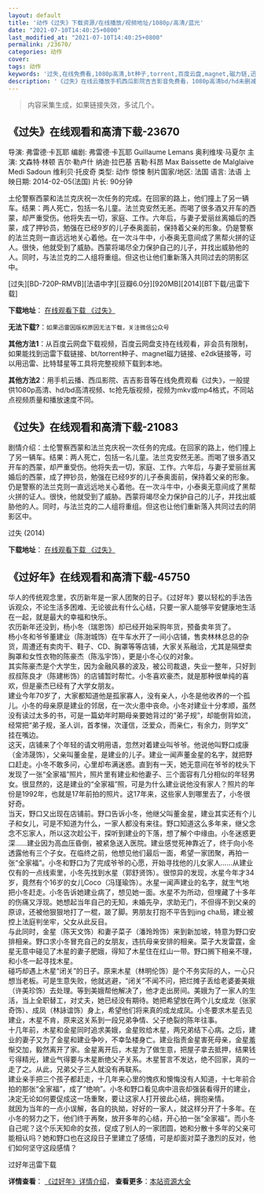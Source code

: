 ```yaml
---
layout: default
title: '动作《过失》下载资源/在线播放/视频地址/1080p/高清/蓝光'
date: "2021-07-10T14:40:25+0800"
last_modified_at: "2021-07-10T14:40:25+0800"
permalink: /23670/
categories: 动作
cover:
tags: 动作
keywords: '过失,在线免费看,1080p高清,bt种子,torrent,百度云盘,magnet,磁力链,迅雷下载资源'
description: '《过失》在线云播放手机西瓜影院吉吉影音免费看，1080p高清bd/hd未删减完整版和tc抢先枪版，mkv/mp4格式，附带bt/torrent种子、magnet/磁力链、百度云盘、网盘资源迅雷下载链接'
---
```


>内容采集生成，如果链接失效，多试几个。


## 《过失》在线观看和高清下载-23670

导演: 弗雷德·卡瓦耶 编剧: 弗雷德·卡瓦耶 Guillaume Lemans 奥利维埃·马夏尔 主演: 文森特·林顿 吉尔·勒卢什 纳迪·拉巴基 吉勒·科昂 Max Baissette de Malglaive Medi Sadoun 维利贝·托皮奇 类型: 动作 惊悚 制片国家/地区: 法国 语言: 法语 上映日期: 2014-02-05(法国) 片长: 90分钟

土伦警察西蒙和法兰克庆祝一次任务的完成。在回家的路上，他们撞上了另一辆车。结果：两人死亡，包括一名儿童。法兰克安然无恙。而喝了很多酒又开车的西蒙，却严重受伤。他将失去一切，家庭、工作。六年后，与妻子爱丽丝离婚后的西蒙，成了押钞员，勉强在已经9岁的儿子泰奥面前，保持着父亲的形象。仍是警察的法兰克则一直远远地关心着他。在一次斗牛中，小泰奥无意间成了黑帮火拼的证人。很快，他就受到了威胁。西蒙将竭尽全力保护自己的儿子，并找出威胁他的人。同时，与法兰克的二人组将重组。但这也让他们重新落入共同过去的阴影区中。


[过失][BD-720P-RMVB][法语中字][豆瓣6.0分][920MB][2014][BT下载/迅雷下载]

**下载地址**： [在线观看下载 《过失》](https://www.btdx8.com/torrent/mea_culpa_2014.html) 


**无法下载?**：`如果迅雷因版权原因无法下载，关注微信公众号 `

**其他方法1**：从百度云网盘下载视频，百度云网盘支持在线观看，非会员有限制，如果能找到迅雷下载链接、bt/torrent种子、magnet磁力链接、e2dk链接等，可以用迅雷、比特彗星等工具将完整视频下载到本地。

**其他方法2**：用手机云播、西瓜影院、吉吉影音等在线免费观看《过失》，一般提供1080p高清、hd/bd高清视频、tc抢先版视频，视频为mkv或mp4格式，不同站点视频质量和播放速度不同。


## 《过失》在线观看和高清下载-21083

剧情介绍：土伦警察西蒙和法兰克庆祝一次任务的完成。在回家的路上，他们撞上了另一辆车。结果：两人死亡，包括一名儿童。法兰克安然无恙。而喝了很多酒又开车的西蒙，却严重受伤。他将失去一切，家庭、工作。六年后，与妻子爱丽丝离婚后的西蒙，成了押钞员，勉强在已经9岁的儿子泰奥面前，保持着父亲的形象。仍是警察的法兰克则一直远远地关心着他。在一次斗牛中，小泰奥无意间成了黑帮火拼的证人。很快，他就受到了威胁。西蒙将竭尽全力保护自己的儿子，并找出威胁他的人。同时，与法兰克的二人组将重组。但这也让他们重新落入共同过去的阴影区中。


过失 (2014)

**下载地址**： [在线观看下载 《过失》](https://www.btbtdy.me/btdy/dy1477.html) 


## 《过好年》在线观看和高清下载-45750

华人的传统观念里，农历新年是一家人团聚的日子。《过好年》要以轻松的手法告诉观众，不论生活多困难、无论彼此有什么心结，只要一家人能够平安健康地生活在一起，就是最大的幸福和快乐。<br />农历新年还没到，杨小冬（瑞恩饰）却已经开始采购年货，预备卖年货了。<br />杨小冬和爷爷董建业（陈澍城饰）在牛车水开了一间小店铺，售卖林林总总的杂货，周遭还有卖肉干、鞋子、CD、胸罩等等店铺，大家关系融洽，尤其是隔壁卖胸罩和女性衣物的陈豪杰（陈泓宇饰），更是小冬心仪的对象。<br />其实陈豪杰是个大学生，因为金融风暴的波及，被公司裁退，失业一整年，只好到叔叔陈良才（陈建彬饰）的店铺暂时帮忙。小冬喜欢豪杰，就是那种很单纯的喜欢，但是豪杰已经有了大学女朋友。<br />建业今年70岁了，大家都知道他是孤家寡人，没有亲人，小冬是他收养的一个孤儿。小冬的母亲原是建业的邻居，在一次火患中丧命。小冬对建业十分孝顺，虽然没有读过太多的书，可是一篇幼年时期母亲要她背过的“弟子规&rdquo;，却能倒背如流，经常把“弟子规，圣人训，首孝悌，次谨信，泛爱众，而亲仁，有余力，则学文&rdquo; 挂在嘴边。<br />这天，店铺来了个年轻的请文明用语，忽然对着建业叫爷爷。他说他叫野口成康（金沛晟饰），父亲叫董金星，是建业的儿子。建业一闻声董金星的名字，就把野口赶走。小冬不敢多问，心里却布满迷惑。直到有一天，她无意间在爷爷的枕头下发现了一张&ldquo;全家福&rdquo;照片，照片里有建业和他妻子、三个面容有几分相似的年轻男女。很显然的，这是建业的&ldquo;全家福&rdquo;照，可是为什么建业说他没有家人？照片的年份是1992年，也就是17年前拍的照片。这17年来，这些家人到哪里去了，小冬很好奇。<br />当天，野口又出现在店铺前。野口告诉小冬，他继父叫董金星，建业其实还有个儿子和女儿，可是不知道为什么，一家人都没有来往。野口知道这么多年来，继父念念不忘家人，所以这次趁公干，探听到建业的下落，想了解个中缘由。小冬迷惑更深&hellip;…建业因为高血压昏倒，被紧急送入医院。建业感觉死神靠近了，终于向小冬透露他有三个子女。在临终之前，他想见他们最后一面，希望一家团聚，再拍一张&ldquo;全家福&rdquo;。小冬和野口为了完成爷爷的心愿，开始寻找他的儿女家人&hellip;…从建业仅有的一点线索里，小冬先找到水星（郭舒贤饰）。很惊异的发现，水星今年才34岁，竟然有个16岁的女儿Coco（冯瑾瑜饰）。水星一闻声建业的名字，就生气地把小冬赶走。小冬告诉她建业病了，想见她一面。水星不为所动，但埋藏了十多年的伤痛又浮现。她想起当年自己的无知，未婚先孕，求助无门，不但得不到父亲的原谅，还被他狠狠地打了一棍，跛了脚。男朋友打抱不平告到jing cha局，建业被控上法庭判坐牢，父女从此反目。<br />与此同时，金星（陈天文饰）和妻子菜子（潘玲玲饰）来到新加坡，特意为野口安排相亲。野口求小冬冒充自己的女朋友，违抗母亲安排的相亲。菜子大发雷霆，金星无意中碰见了木星的妻子肥娥，得知了木星住在红山一带。野口搁下相亲不理，和小冬一起寻找木星。<br />碰巧却遇上木星&ldquo;闭关”的日子。原来木星（林明伦饰）是个不务实际的人，一心只想当老板。可是生意失败，他就逃避，&ldquo;闭关”不闻不问，把烂摊子丢给老婆姜美娥（许美珍饰）去处理。等到美娥帮他解决了，他才走出房间。美娥为了一家人的生活，当上全职替工，对丈夫，她已经没有期待。她把希望放在两个儿女成龙（张家奇饰）、成凤（林詠谊饰）身上，希望他们将来真的成龙成凤。小冬要求木星去见建业，木星不肯，原来这关系到一段兄弟争情、父子绝裂的陈年往事。<br />十几年前，木星和金星同时追求美娥，金星败给木星，两兄弟结下心病。之后，建业的妻子又为了金星和建业争吵，不幸坠楼身亡。建业指责金星害死母亲，金星羞惭交加，毅然离开了家。金星离开后，木星为了做生意，把屋子拿去抵押，结果钱亏得精光，建业气得要与木星断绝父子关系。木星誓言不发达，绝不回家，真的一走了之。从此，兄弟父子三人就没有再联系。<br />建业亲手把三个孩子都赶走，十几年来心里的愧疚和懊悔没有人知道，十七年前合拍的那张“全家福&rdquo;，成了&ldquo;绝响”。小冬和野口看见病中沮丧却强装看得开的建业，决定无论如何要促成这一场重聚，要让这家人打开彼此心结，拥抱亲情。<br />就因为当年的一点小误解，各自的执拗，好好的一家人，就这样分开了十多年。在小冬的努力之下，他们终于再聚，放开多年的心结，开心拍一张&ldquo;全家福&rdquo;。而小冬自己呢？这个乐天知命的女孩，促成了别人的一家团圆，她和分散十多年的父亲可能相认吗？她和野口也在这段日子里建立了感情，可是却面对菜子激烈的反对，他们如何坚守这段感情？


过好年迅雷下载

**详情查看**： [《过好年》详情介绍](/movie/45750/)， **查看更多**：[本站资源大全](/movie/t/all/)


